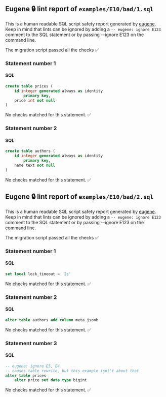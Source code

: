 ## Eugene 🔒 lint report of `examples/E10/bad/1.sql`

This is a human readable SQL script safety report generated by [eugene](https://github.com/kaaveland/eugene).
Keep in mind that lints can be ignored by adding a `-- eugene: ignore E123` comment to the SQL statement
or by passing --ignore E123 on the command line.

The migration script passed all the checks ✅

### Statement number 1
#### SQL
```sql
create table prices (
    id integer generated always as identity
        primary key,
    price int not null
)
```
No checks matched for this statement. ✅
### Statement number 2
#### SQL
```sql
create table authors (
    id integer generated always as identity
        primary key,
    name text not null
)
```
No checks matched for this statement. ✅

## Eugene 🔒 lint report of `examples/E10/bad/2.sql`

This is a human readable SQL script safety report generated by [eugene](https://github.com/kaaveland/eugene).
Keep in mind that lints can be ignored by adding a `-- eugene: ignore E123` comment to the SQL statement
or by passing --ignore E123 on the command line.

The migration script passed all the checks ✅

### Statement number 1
#### SQL
```sql
set local lock_timeout = '2s'
```
No checks matched for this statement. ✅
### Statement number 2
#### SQL
```sql
alter table authors add column meta jsonb
```
No checks matched for this statement. ✅
### Statement number 3
#### SQL
```sql
-- eugene: ignore E5, E4
-- causes table rewrite, but this example isnt't about that
alter table prices
    alter price set data type bigint
```
No checks matched for this statement. ✅

